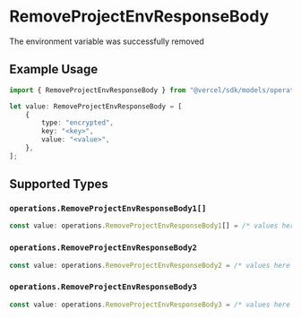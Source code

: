 # RemoveProjectEnvResponseBody

The environment variable was successfully removed

## Example Usage

```typescript
import { RemoveProjectEnvResponseBody } from "@vercel/sdk/models/operations";

let value: RemoveProjectEnvResponseBody = [
    {
        type: "encrypted",
        key: "<key>",
        value: "<value>",
    },
];
```

## Supported Types

### `operations.RemoveProjectEnvResponseBody1[]`

```typescript
const value: operations.RemoveProjectEnvResponseBody1[] = /* values here */
```

### `operations.RemoveProjectEnvResponseBody2`

```typescript
const value: operations.RemoveProjectEnvResponseBody2 = /* values here */
```

### `operations.RemoveProjectEnvResponseBody3`

```typescript
const value: operations.RemoveProjectEnvResponseBody3 = /* values here */
```

